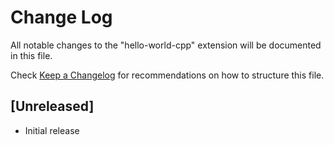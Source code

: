 # Change Log

All notable changes to the "hello-world-cpp" extension will be documented in this file.

Check [Keep a Changelog](http://keepachangelog.com/) for recommendations on how to structure this file.

## [Unreleased]

- Initial release